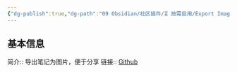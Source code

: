 ```yaml
---
{"dg-publish":true,"dg-path":"09 Obsidian/社区插件/⏳️ 按需启用/Export Image plugin.md","permalink":"/09 Obsidian/社区插件/⏳️ 按需启用/Export Image plugin/","created":"2025-07-31","updated":"2025-07-31"}
---
```



## 基本信息

简介:: 导出笔记为图片，便于分享
链接:: [Github](https://github.com/zhouhua/obsidian-export-image)